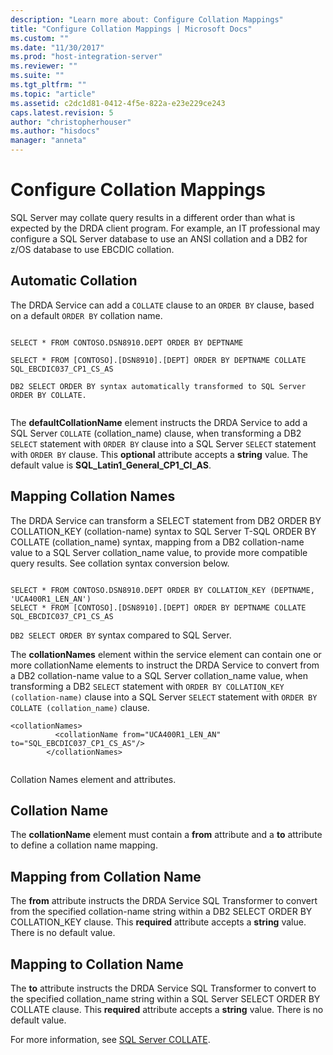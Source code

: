 ```yaml
---
description: "Learn more about: Configure Collation Mappings"
title: "Configure Collation Mappings | Microsoft Docs"
ms.custom: ""
ms.date: "11/30/2017"
ms.prod: "host-integration-server"
ms.reviewer: ""
ms.suite: ""
ms.tgt_pltfrm: ""
ms.topic: "article"
ms.assetid: c2dc1d81-0412-4f5e-822a-e23e229ce243
caps.latest.revision: 5
author: "christopherhouser"
ms.author: "hisdocs"
manager: "anneta"
---
```

# Configure Collation Mappings
SQL Server may collate query results in a different order than what is expected by the DRDA client program. For example, an IT professional may configure a SQL Server database to use an ANSI collation and a DB2 for z/OS database to use EBCDIC collation.  
  
## Automatic Collation  
 The DRDA Service can add a `COLLATE` clause to an `ORDER BY` clause, based on a default `ORDER BY` collation name.  
  
```  
  
SELECT * FROM CONTOSO.DSN8910.DEPT ORDER BY DEPTNAME  
  
SELECT * FROM [CONTOSO].[DSN8910].[DEPT] ORDER BY DEPTNAME COLLATE SQL_EBCDIC037_CP1_CS_AS  
  
DB2 SELECT ORDER BY syntax automatically transformed to SQL Server ORDER BY COLLATE.  
  
```  
  
 The **defaultCollationName** element instructs the DRDA Service to add a SQL Server `COLLATE` (collation_name) clause, when transforming a DB2 `SELECT` statement with `ORDER BY` clause into a SQL Server `SELECT` statement with `ORDER BY` clause. This **optional** attribute accepts a **string** value. The default value is **SQL_Latin1_General_CP1_CI_AS**.  
  
## Mapping Collation Names  
 The DRDA Service can transform a SELECT statement from DB2 ORDER BY COLLATION_KEY (collation-name) syntax to SQL Server T-SQL ORDER BY COLLATE (collation_name) syntax, mapping from a DB2 collation-name value to a SQL Server collation_name value, to provide more compatible query results. See collation syntax conversion below.  
  
```  
  
SELECT * FROM CONTOSO.DSN8910.DEPT ORDER BY COLLATION_KEY (DEPTNAME, 'UCA400R1_LEN_AN')  
SELECT * FROM [CONTOSO].[DSN8910].[DEPT] ORDER BY DEPTNAME COLLATE SQL_EBCDIC037_CP1_CS_AS  
```  
  
 `DB2 SELECT ORDER BY` syntax compared to SQL Server.  
  
 The **collationNames** element within the service element can contain one or more collationName elements to instruct the DRDA Service to convert from a DB2 collation-name value to a SQL Server collation_name value, when transforming a DB2 `SELECT` statement with `ORDER BY COLLATION_KEY (collation-name)` clause into a SQL Server `SELECT` statement with `ORDER BY COLLATE (collation_name)` clause.  
  
```  
<collationNames>  
          <collationName from="UCA400R1_LEN_AN" to="SQL_EBCDIC037_CP1_CS_AS"/>  
        </collationNames>  
  
```  
  
 Collation Names element and attributes.  
  
## Collation Name  
 The **collationName** element must contain a **from** attribute and a **to** attribute to define a collation name mapping.  
  
## Mapping from Collation Name  
 The **from** attribute instructs the DRDA Service SQL Transformer to convert from the specified collation-name string within a DB2 SELECT ORDER BY COLLATION_KEY clause. This **required** attribute accepts a **string** value. There is no default value.  
  
## Mapping to Collation Name  
 The **to** attribute instructs the DRDA Service SQL Transformer to convert to the specified collation_name string within a SQL Server SELECT ORDER BY COLLATE clause. This **required** attribute accepts a **string** value. There is no default value.  
  
 For more information, see [SQL Server COLLATE](/sql/t-sql/statements/collations).